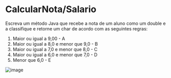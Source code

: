 # CalcularNota/Salario

Escreva um método Java que recebe a nota de um aluno como um double e a classifique e retorne um char de acordo com as seguintes regras:


1) Maior ou igual a 9,00 - A
2) Maior ou igual a 8,0 e menor que 9,0 - B
3) Maior ou igual a 7,0 e menor que 8,0 - C
4) Maior ou igual a 6,0 e menor que 7,0 - D
5) Menor que 6,0 - E


![image](https://github.com/Guisma/CalcularSalario/assets/111618272/7fdaac55-af7b-4d1d-bfbf-53f0e94067b5)
